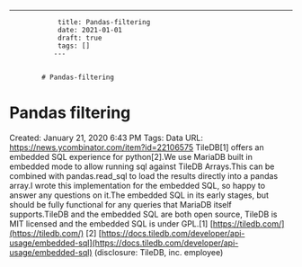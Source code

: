 ---
                title: Pandas-filtering
                date: 2021-01-01    
                draft: true
                tags: []
               ---


            # Pandas-filtering

# Pandas filtering
Created: January 21, 2020 6:43 PM
Tags: Data
URL: https://news.ycombinator.com/item?id=22106575
TileDB[1] offers an embedded SQL experience for python[2].We use MariaDB built in embedded mode to allow running sql against TileDB Arrays.This can be combined with pandas.read_sql to load the results directly into a pandas array.I wrote this implementation for the embedded SQL, so happy to answer any questions on it.The embedded SQL in its early stages, but should be fully functional for any queries that MariaDB itself supports.TileDB and the embedded SQL are both open source, TileDB is MIT licensed and the embedded SQL is under GPL.[1] [https://tiledb.com/](https://tiledb.com/)
[2] [https://docs.tiledb.com/developer/api-usage/embedded-sql](https://docs.tiledb.com/developer/api-usage/embedded-sql)
(disclosure: TileDB, inc. employee)